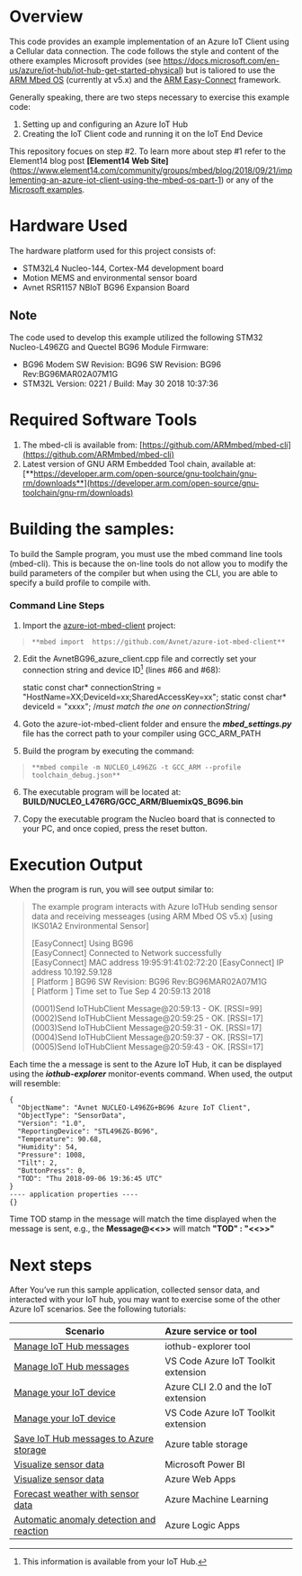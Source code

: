 # Overview
This code provides an example implementation of an Azure IoT Client using a Cellular data connection.  The code follows the style and content of the othere examples Microsoft provides (see https://docs.microsoft.com/en-us/azure/iot-hub/iot-hub-get-started-physical) but is taliored to use the [ARM Mbed OS](https://github.com/ARMmbed/mbed-os) (currently at v5.x) and the [ARM Easy-Connect](https://github.com/ARMmbed/easy-connect) framework. 

Generally speaking, there are two steps necessary to exercise this example code:
1. Setting up and configuring an Azure IoT Hub
2. Creating the IoT Client code and running it on the IoT End Device

This repository focues on step #2.  To learn more about step #1 refer to the Element14 blog post **[Element14 Web Site]**(https://www.element14.com/community/groups/mbed/blog/2018/09/21/implementing-an-azure-iot-client-using-the-mbed-os-part-1) or any of the [Microsoft examples](https://docs.microsoft.com/en-us/azure/iot-hub/iot-hub-get-started-physical).


# Hardware Used
The hardware platform used for this project consists of:

* STM32L4 Nucleo-144, Cortex-M4 development board
* Motion MEMS and environmental sensor board
* Avnet RSR1157 NBIoT BG96 Expansion Board

## Note
  The code used to develop this example utilized the following STM32 Nucleo-L496ZG and Quectel BG96 Module Firmware:

 -  BG96 Modem SW Revision: BG96 SW Revision: BG96 Rev:BG96MAR02A07M1G
 -  STM32L Version: 0221 / Build: May 30 2018 10:37:36

# Required Software Tools
1.  The mbed-cli is available from: [https://github.com/ARMmbed/mbed-cli](https://github.com/ARMmbed/mbed-cli)
2.  Latest version of GNU ARM Embedded Tool chain, available at: [**https://developer.arm.com/open-source/gnu-toolchain/gnu-rm/downloads**](https://developer.arm.com/open-source/gnu-toolchain/gnu-rm/downloads)

# Building the samples:
To build the Sample program, you must use the mbed command line tools (mbed-cli). This is because the on-line tools do not allow you to modify the build parameters of the compiler but when using the CLI, you are able to specify a build profile to compile with.
###  Command Line Steps
1.  Import the [azure-iot-mbed-client](https://github.com/Avnet/azure-iot-mbed-client)  project:  
>     **mbed import  https://github.com/Avnet/azure-iot-mbed-client**

2. Edit the AvnetBG96_azure_client.cpp file and correctly set your connection string and device ID[^1] (lines #66 and #68):

    static const char* connectionString = "HostName=XX;DeviceId=xx;SharedAccessKey=xx";
    static const char* deviceId = "xxxx"; /*must match the one on connectionString*/

[^1]:	This information is available from your IoT Hub.
 

4.  Goto the azure-iot-mbed-client folder and ensure the ***mbed_settings.py*** file has the correct path to your compiler using GCC_ARM_PATH 

5.  Build the program by executing the command: 
>     **mbed compile -m NUCLEO_L496ZG -t GCC_ARM --profile toolchain_debug.json**

6.  The executable program will be located at: **BUILD/NUCLEO_L476RG/GCC_ARM/BluemixQS_BG96.bin** 

7.  Copy the executable program the Nucleo board that is connected to your PC, and once copied, press the reset button.
# Execution Output
When the program is run, you will see output similar to:
> 
> The example program interacts with Azure IoTHub sending sensor data
> and receiving messeages (using ARM Mbed OS v5.x) [using IKS01A2
> Environmental Sensor]
> 
> [EasyConnect] Using BG96  
> [EasyConnect] Connected to Network successfully  
> [EasyConnect] MAC address 19:95:91:41:02:72:20
> [EasyConnect] IP address 10.192.59.128  
> [ Platform  ] BG96 SW Revision: BG96 Rev:BG96MAR02A07M1G  
> [ Platform  ] Time set to Tue Sep 4 20:59:13 2018
> 
> (0001)Send IoTHubClient Message@20:59:13 - OK. [RSSI=99]  
> (0002)Send IoTHubClient Message@20:59:25 - OK. [RSSI=17]  
> (0003)Send IoTHubClient Message@20:59:31 - OK. [RSSI=17]  
> (0004)Send IoTHubClient Message@20:59:37 - OK. [RSSI=17]  
> (0005)Send IoTHubClient Message@20:59:43 - OK. [RSSI=17]

Each time the a message is sent to the Azure IoT Hub, it can be displayed using the ***iothub-explorer*** monitor-events  command.  When used, the output will resemble:

    {
      "ObjectName": "Avnet NUCLEO-L496ZG+BG96 Azure IoT Client",
      "ObjectType": "SensorData",
      "Version": "1.0",
      "ReportingDevice": "STL496ZG-BG96",
      "Temperature": 90.68,
      "Humidity": 54,
      "Pressure": 1008,
      "Tilt": 2,
      "ButtonPress": 0,
      "TOD": "Thu 2018-09-06 19:36:45 UTC"
    }
    ---- application properties ----
    {}
Time TOD stamp in the message will match the time displayed when the message is sent, e.g., the **Message@<<>>** will match **"TOD" : "<<>>"**

# Next steps
After You’ve run this sample application, collected sensor data, and interacted with your IoT hub, you may want to exercise some of the other Azure IoT scenarios.  See the following tutorials:

|Scenario                                  | Azure service or tool               |
|----------------------------------------  |:----------------------------------- |
|[Manage IoT Hub messages]( https://docs.microsoft.com/en-us/azure/iot-hub/iot-hub-explorer-cloud-device-messaging)                  | iothub-explorer tool                |
|[Manage IoT Hub messages](https://docs.microsoft.com/en-us/azure/iot-hub/iot-hub-vscode-iot-toolkit-cloud-device-messaging)                   | VS Code Azure IoT Toolkit extension |
|[Manage your IoT device](https://docs.microsoft.com/en-us/azure/iot-hub/iot-hub-device-management-iot-extension-azure-cli-2-0)                    | Azure CLI 2.0 and the IoT extension |
|[Manage your IoT device](https://docs.microsoft.com/en-us/azure/iot-hub/iot-hub-device-management-iot-toolkit)                    | VS Code Azure IoT Toolkit extension |
|[Save IoT Hub messages to Azure storage]()    | Azure table storage                 |   
|[Visualize sensor data](https://docs.microsoft.com/en-us/azure/iot-hub/iot-hub-live-data-visualization-in-power-bi)                     | Microsoft Power BI                  |
|[Visualize sensor data](https://docs.microsoft.com/en-us/azure/iot-hub/iot-hub-live-data-visualization-in-web-apps)                     | Azure Web Apps                      |
|[Forecast weather with sensor data](https://docs.microsoft.com/en-us/azure/iot-hub/iot-hub-weather-forecast-machine-learning)         | Azure Machine Learning              |
|[Automatic anomaly detection and reaction](https://docs.microsoft.com/en-us/azure/iot-hub/iot-hub-monitoring-notifications-with-azure-logic-apps)  | Azure Logic Apps                    |




